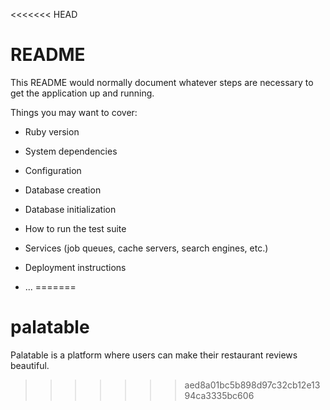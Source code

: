<<<<<<< HEAD
# README

This README would normally document whatever steps are necessary to get the
application up and running.

Things you may want to cover:

* Ruby version

* System dependencies

* Configuration

* Database creation

* Database initialization

* How to run the test suite

* Services (job queues, cache servers, search engines, etc.)

* Deployment instructions

* ...
=======
# palatable
Palatable is a platform where users can make their restaurant reviews beautiful.
>>>>>>> aed8a01bc5b898d97c32cb12e1394ca3335bc606
